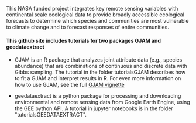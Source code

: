This NASA funded project integrates key remote sensing variables with continental scale ecological data to provide broadly accessible ecological forecasts to determine which species and communities are most vulnerable to climate change and to forecast responses of entire communities.

#### This github site includes tutorials for two packages GJAM and geedataextract

- GJAM is an R package that analyzes joint attribute data (e.g., species abundance) that are combinations of continuous and discrete data with Gibbs sampling. The tutorial in the folder tutorialsGJAM describes how to fit a GJAM and interpret results in R. For even more information on how to use GJAM, see the full [GJAM vignette](https://cran.r-project.org/web/packages/gjam/vignettes/gjamVignette.html)

- geedataextract is a python package for processing and downloading environmental and remote sensing data from Google Earth Engine, using the GEE python API. A tutorial in jupyter notebooks is in the folder "tutorialsGEEDATAEXTRACT".
